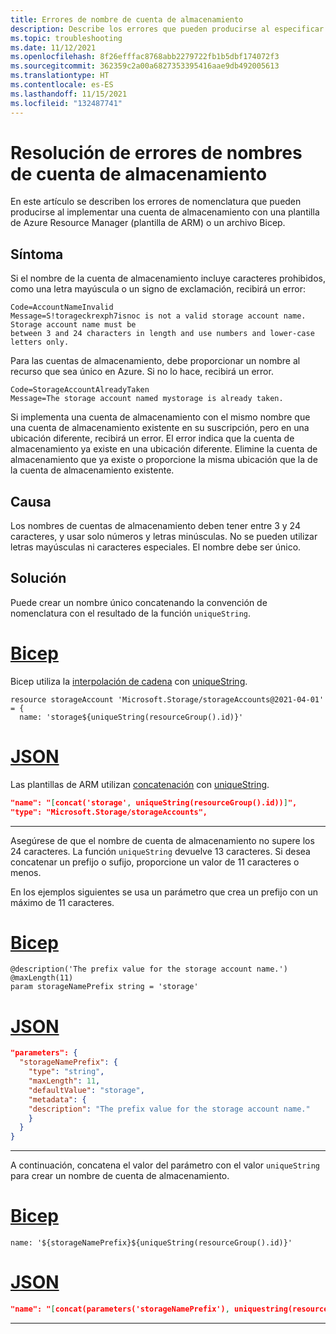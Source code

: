 ```yaml
---
title: Errores de nombre de cuenta de almacenamiento
description: Describe los errores que pueden producirse al especificar un nombre de cuenta de almacenamiento en una plantilla de Azure Resource Manager (plantilla de ARM) o un archivo Bicep.
ms.topic: troubleshooting
ms.date: 11/12/2021
ms.openlocfilehash: 8f26efffac8768abb2279722fb1b5dbf174072f3
ms.sourcegitcommit: 362359c2a00a6827353395416aae9db492005613
ms.translationtype: HT
ms.contentlocale: es-ES
ms.lasthandoff: 11/15/2021
ms.locfileid: "132487741"
---
```

# <a name="resolve-errors-for-storage-account-names"></a>Resolución de errores de nombres de cuenta de almacenamiento

En este artículo se describen los errores de nomenclatura que pueden producirse al implementar una cuenta de almacenamiento con una plantilla de Azure Resource Manager (plantilla de ARM) o un archivo Bicep.

## <a name="symptom"></a>Síntoma

Si el nombre de la cuenta de almacenamiento incluye caracteres prohibidos, como una letra mayúscula o un signo de exclamación, recibirá un error:

```Output
Code=AccountNameInvalid
Message=S!torageckrexph7isnoc is not a valid storage account name. Storage account name must be
between 3 and 24 characters in length and use numbers and lower-case letters only.
```

Para las cuentas de almacenamiento, debe proporcionar un nombre al recurso que sea único en Azure. Si no lo hace, recibirá un error.

```Output
Code=StorageAccountAlreadyTaken
Message=The storage account named mystorage is already taken.
```

Si implementa una cuenta de almacenamiento con el mismo nombre que una cuenta de almacenamiento existente en su suscripción, pero en una ubicación diferente, recibirá un error. El error indica que la cuenta de almacenamiento ya existe en una ubicación diferente. Elimine la cuenta de almacenamiento que ya existe o proporcione la misma ubicación que la de la cuenta de almacenamiento existente.

## <a name="cause"></a>Causa

Los nombres de cuentas de almacenamiento deben tener entre 3 y 24 caracteres, y usar solo números y letras minúsculas. No se pueden utilizar letras mayúsculas ni caracteres especiales. El nombre debe ser único.

## <a name="solution"></a>Solución

Puede crear un nombre único concatenando la convención de nomenclatura con el resultado de la función `uniqueString`.

# <a name="bicep"></a>[Bicep](#tab/bicep)

Bicep utiliza la [interpolación de cadena](../bicep/bicep-functions-string.md#concat) con [uniqueString](../bicep/bicep-functions-string.md#uniquestring).

```bicep
resource storageAccount 'Microsoft.Storage/storageAccounts@2021-04-01' = {
  name: 'storage${uniqueString(resourceGroup().id)}'
```

# <a name="json"></a>[JSON](#tab/json)

Las plantillas de ARM utilizan [concatenación](../templates/template-functions-string.md#concat) con [uniqueString](../templates/template-functions-string.md#uniquestring).

```json
"name": "[concat('storage', uniqueString(resourceGroup().id))]",
"type": "Microsoft.Storage/storageAccounts",
```

---

Asegúrese de que el nombre de cuenta de almacenamiento no supere los 24 caracteres. La función `uniqueString` devuelve 13 caracteres. Si desea concatenar un prefijo o sufijo, proporcione un valor de 11 caracteres o menos.

En los ejemplos siguientes se usa un parámetro que crea un prefijo con un máximo de 11 caracteres.

# <a name="bicep"></a>[Bicep](#tab/bicep)

```bicep
@description('The prefix value for the storage account name.')
@maxLength(11)
param storageNamePrefix string = 'storage'
```

# <a name="json"></a>[JSON](#tab/json)

```json
"parameters": {
  "storageNamePrefix": {
    "type": "string",
    "maxLength": 11,
    "defaultValue": "storage",
    "metadata": {
    "description": "The prefix value for the storage account name."
    }
  }
}
```

---

A continuación, concatena el valor del parámetro con el valor `uniqueString` para crear un nombre de cuenta de almacenamiento.

# <a name="bicep"></a>[Bicep](#tab/bicep)

```bicep
name: '${storageNamePrefix}${uniqueString(resourceGroup().id)}'
```

# <a name="json"></a>[JSON](#tab/json)

```json
"name": "[concat(parameters('storageNamePrefix'), uniquestring(resourceGroup().id))]"
```

---
